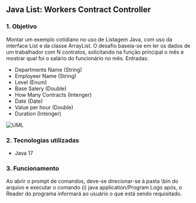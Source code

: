 ## Java List: Workers Contract Controller

### 1. Objetivo
Montar um exemplo cotidiano no uso de Listagem Java, com uso da interface List e da classe ArrayList.
O desafio baseia-se em ler os dados de um trabalhador com N contratos, solicitando na função principal
o mês e mostrar qual foi o salário do funcionário no mês.
Entradas:   
- Departments Name (String)
- Employeer Name (String)
- Level (Enum)
- Base Salery (Double)
- How Many Contracts (Intenger)
- Date (Date)
- Value per hour (Double)
- Duration (Intenger)

![UML](https://github.com/JoaoSantos6/Workers-Contract-Controller/assets/78502928/18623478-d380-4d3a-815a-b2adc4852cda)

### 2. Tecnologias utilizadas
- Java 17

### 3. Funcionamento

Ao abrir o prompt de comandos, deve-se direcionar-se à pasta \bin do arquivo e executar o comando
(i)  java application/Program
Logo após, o Reader do programa informará ao usuário o que está sendo requisitado. 
